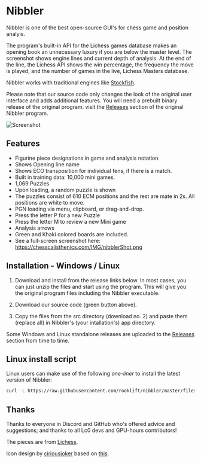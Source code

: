 # Nibbler

Nibbler is one of the best open-source GUI's for chess game and position analyis. 

The program's built-in API for the Lichess games database makes an opening book an unnecessary luxury if you are below the master level. The screenshot shows engine lines and current depth of analysis. At the end of the line, the Lichess API shows the win percentage, the frequency the move is played, and the number of games in the live, Lichess Masters database. 

Nibbler works with traditional engines like [Stockfish](https://stockfishchess.org/).

Please note that our source code only changes the look of the original user interface and adds additional features. You will need a prebuilt binary release of the original program. visit the [Releases](https://github.com/rooklift/nibbler/releases) section of the original Nibbler program. 



![Screenshot](https://chesscalisthenics.com/IMG/D78.jpg)
## Features

* Figurine piece designations in game and analysis notation
* Shows Opening line name
* Shows ECO transposition for individual fens, if there is a match.
* Built in training data: 10,000 mini games.
* 1,069 Puzzles
* Upon loading, a random puzzle is shown
* The puzzles consist of 610 ECM positions and the rest are mate in 2s. All positions are white to move.
* PGN loading via menu, clipboard, or drag-and-drop.
* Press the letter P for a new Puzzle
* Press the letter M to review a new Mini game
* Analysis arrows
* Green and Khaki colored boards are included.
* See a full-screen screenshot here:  https://chesscalisthenics.com/IMG/nibblerShot.png


## Installation - Windows / Linux

1) Download and install from the release links below. In most cases, you can just unzip the files and start using the program. This will give you the original program files including the Nibbler executable.

2) Download our source code (green button above).

3)  Copy the files from the src directory (download no. 2) and paste them (replace all) in Nibbler's (your intallation's) app directory.

Some Windows and Linux standalone releases are uploaded to the [Releases](https://github.com/rooklift/nibbler/releases) section from time to time.



## Linux install script

Linux users can make use of the following *one-liner* to install the latest version of Nibbler:

```bash
curl -L https://raw.githubusercontent.com/rooklift/nibbler/master/files/scripts/install.sh | bash
```

## Thanks

Thanks to everyone in Discord and GitHub who's offered advice and suggestions; and thanks to all Lc0 devs and GPU-hours contributors!

The pieces are from [Lichess](https://lichess.org/).

Icon design by [ciriousjoker](https://github.com/ciriousjoker) based on [this](https://www.svgrepo.com/svg/155301/chess).
